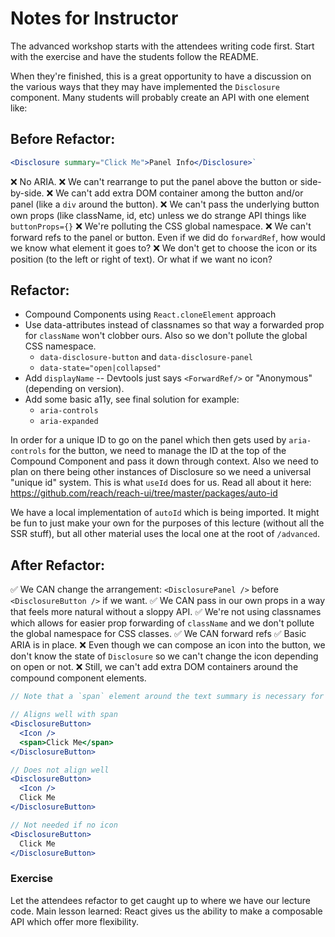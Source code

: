 # Notes for Instructor

The advanced workshop starts with the attendees writing code first. Start with the exercise and have the students follow the README.

When they're finished, this is a great opportunity to have a discussion on the various ways that they may have implemented the `Disclosure` component. Many students will probably create an API with one element like:

## Before Refactor:

```jsx
<Disclosure summary="Click Me">Panel Info</Disclosure>`
```

❌ No ARIA.
❌ We can't rearrange to put the panel above the button or side-by-side.
❌ We can't add extra DOM container among the button and/or panel (like a `div` around the button).
❌ We can't pass the underlying button own props (like className, id, etc) unless we do strange API things like `buttonProps={}`
❌ We're polluting the CSS global namespace.
❌ We can't forward refs to the panel or button. Even if we did do `forwardRef`, how would we know what element it goes to?
❌ We don't get to choose the icon or its position (to the left or right of text). Or what if we want no icon?

## Refactor:

- Compound Components using `React.cloneElement` approach
- Use data-attributes instead of classnames so that way a forwarded prop for `className` won't clobber ours. Also so we don't pollute the global CSS namespace.
  - `data-disclosure-button` and `data-disclosure-panel`
  - `data-state="open|collapsed"`
- Add `displayName` -- Devtools just says `<ForwardRef/>` or "Anonymous" (depending on version).
- Add some basic a11y, see final solution for example:
  - `aria-controls`
  - `aria-expanded`

In order for a unique ID to go on the panel which then gets used by `aria-controls` for the button, we need to manage the ID at the top of the Compound Component and pass it down through context. Also we need to plan on there being other instances of Disclosure so we need a universal "unique id" system. This is what `useId` does for us. Read all about it here: https://github.com/reach/reach-ui/tree/master/packages/auto-id

We have a local implementation of `autoId` which is being imported. It might be fun to just make your own for the purposes of this lecture (without all the SSR stuff), but all other material uses the local one at the root of `/advanced`.

## After Refactor:

✅ We CAN change the arrangement: `<DisclosurePanel />` before `<DisclosureButton />` if we want.
✅ We CAN pass in our own props in a way that feels more natural without a sloppy API.
✅ We're not using classnames which allows for easier prop forwarding of `className` and we don't pollute the global namespace for CSS classes.
✅ We CAN forward refs
✅ Basic ARIA is in place.
❌ Even though we can compose an icon into the button, we don't know the state of `Disclosure` so we can't change the icon depending on open or not.
❌ Still, we can't add extra DOM containers around the compound component elements.

```jsx
// Note that a `span` element around the text summary is necessary for good vertical-alignment with CSS:

// Aligns well with span
<DisclosureButton>
  <Icon />
  <span>Click Me</span>
</DisclosureButton>

// Does not align well
<DisclosureButton>
  <Icon />
  Click Me
</DisclosureButton>

// Not needed if no icon
<DisclosureButton>
  Click Me
</DisclosureButton>
```

### Exercise

Let the attendees refactor to get caught up to where we have our lecture code. Main lesson learned: React gives us the ability to make a composable API which offer more flexibility.
